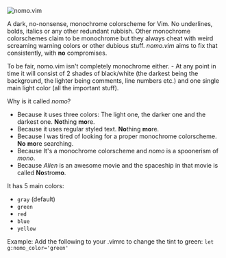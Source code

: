 ![nomo.vim](https://raw.githubusercontent.com/superDuperCyberTechno/nomo.vim/master/header.png)

A dark, no-nonsense, monochrome colorscheme for Vim. No underlines, bolds, italics or any other redundant rubbish. Other monochrome colorschemes claim to be monochrome but they always cheat with weird screaming warning colors or other dubious stuff. *nomo.vim* aims to fix that consistently, with **no** compromises.

To be fair, nomo.vim isn't completely monochrome either. - At any point in time it will consist of 2 shades of black/white (the darkest being the background, the lighter being comments, line numbers etc.) and one single main light color (all the important stuff).

Why is it called *nomo*?
* Because it uses three colors: The light one, the darker one and the darkest one. **No**thing **mo**re.
* Because it uses regular styled text. **No**thing **mo**re.
* Because I was tired of looking for a proper monochrome colorscheme. **No** **mo**re searching.
* Because It's a monochrome colorscheme and *nomo* is a spoonerism of *mono*.
* Because *Alien* is an awesome movie and the spaceship in that movie is called **No**stro**mo**.

It has 5 main colors:
* `gray` (default)
* `green`
* `red`
* `blue`
* `yellow`

Example: Add the following to your .vimrc to change the tint to green:
`let g:nomo_color='green'`

